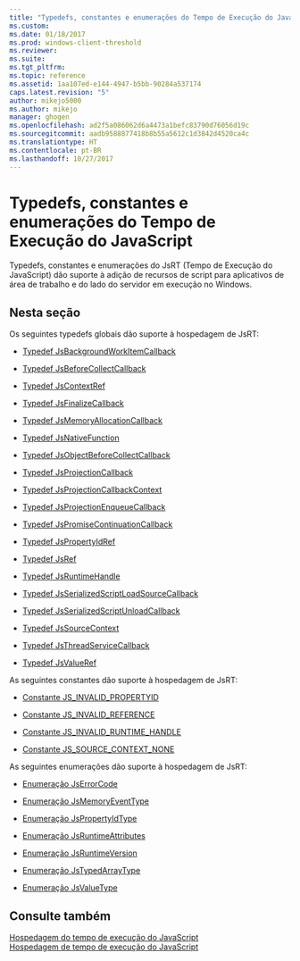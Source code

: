 ```yaml
---
title: "Typedefs, constantes e enumerações do Tempo de Execução do JavaScript | Microsoft Docs"
ms.custom: 
ms.date: 01/18/2017
ms.prod: windows-client-threshold
ms.reviewer: 
ms.suite: 
ms.tgt_pltfrm: 
ms.topic: reference
ms.assetid: 1aa107ed-e144-4947-b5bb-90284a537174
caps.latest.revision: "5"
author: mikejo5000
ms.author: mikejo
manager: ghogen
ms.openlocfilehash: ad2f5a086062d6a4473a1befc83790d76056d19c
ms.sourcegitcommit: aadb9588877418b8b55a5612c1d3842d4520ca4c
ms.translationtype: HT
ms.contentlocale: pt-BR
ms.lasthandoff: 10/27/2017
---
```

# <a name="javascript-runtime-typedefs-constants-and-enumerations"></a>Typedefs, constantes e enumerações do Tempo de Execução do JavaScript
Typedefs, constantes e enumerações do JsRT (Tempo de Execução do JavaScript) dão suporte à adição de recursos de script para aplicativos de área de trabalho e do lado do servidor em execução no Windows.  
  
## <a name="in-this-section"></a>Nesta seção  
 Os seguintes typedefs globais dão suporte à hospedagem de JsRT:  
  
-   [Typedef JsBackgroundWorkItemCallback](../chakra-hosting/jsbackgroundworkitemcallback-typedef.md)  
  
-   [Typedef JsBeforeCollectCallback](../chakra-hosting/jsbeforecollectcallback-typedef.md)  
  
-   [Typedef JsContextRef](../chakra-hosting/jscontextref-typedef.md)  
  
-   [Typedef JsFinalizeCallback](../chakra-hosting/jsfinalizecallback-typedef.md)  
  
-   [Typedef JsMemoryAllocationCallback](../chakra-hosting/jsmemoryallocationcallback-typedef.md)  
  
-   [Typedef JsNativeFunction](../chakra-hosting/jsnativefunction-typedef.md)  
  
-   [Typedef JsObjectBeforeCollectCallback](../chakra-hosting/jsobjectbeforecollectcallback-typedef.md)  
  
-   [Typedef JsProjectionCallback](../chakra-hosting/jsprojectioncallback-typedef.md)  
  
-   [Typedef JsProjectionCallbackContext](../chakra-hosting/jsprojectioncallbackcontext-typedef.md)  
  
-   [Typedef JsProjectionEnqueueCallback](../chakra-hosting/jsprojectionenqueuecallback-typedef.md)  
  
-   [Typedef JsPromiseContinuationCallback](../chakra-hosting/jspromisecontinuationcallback-typedef.md)  
  
-   [Typedef JsPropertyIdRef](../chakra-hosting/jspropertyidref-typedef.md)  
  
-   [Typedef JsRef](../chakra-hosting/jsref-typedef.md)  
  
-   [Typedef JsRuntimeHandle](../chakra-hosting/jsruntimehandle-typedef.md)  
  
-   [Typedef JsSerializedScriptLoadSourceCallback](../chakra-hosting/jsserializedscriptloadsourcecallback-typedef.md)  
  
-   [Typedef JsSerializedScriptUnloadCallback](../chakra-hosting/jsserializedscriptunloadcallback-typedef.md)  
  
-   [Typedef JsSourceContext](../chakra-hosting/jssourcecontext-typedef.md)  
  
-   [Typedef JsThreadServiceCallback](../chakra-hosting/jsthreadservicecallback-typedef.md)  
  
-   [Typedef JsValueRef](../chakra-hosting/jsvalueref-typedef.md)  
  
 As seguintes constantes dão suporte à hospedagem de JsRT:  
  
-   [Constante JS_INVALID_PROPERTYID](../chakra-hosting/js-invalid-propertyid-constant.md)  
  
-   [Constante JS_INVALID_REFERENCE](../chakra-hosting/js-invalid-reference-constant.md)  
  
-   [Constante JS_INVALID_RUNTIME_HANDLE](../chakra-hosting/js-invalid-runtime-handle-constant.md)  
  
-   [Constante JS_SOURCE_CONTEXT_NONE](../chakra-hosting/js-source-context-none-constant.md)  
  
 As seguintes enumerações dão suporte à hospedagem de JsRT:  
  
-   [Enumeração JsErrorCode](../chakra-hosting/jserrorcode-enumeration.md)  
  
-   [Enumeração JsMemoryEventType](../chakra-hosting/jsmemoryeventtype-enumeration.md)  
  
-   [Enumeração JsPropertyIdType](../chakra-hosting/jspropertyidtype-enumeration.md)  
  
-   [Enumeração JsRuntimeAttributes](../chakra-hosting/jsruntimeattributes-enumeration.md)  
  
-   [Enumeração JsRuntimeVersion](../chakra-hosting/jsruntimeversion-enumeration.md)  
  
-   [Enumeração JsTypedArrayType](../chakra-hosting/jstypedarraytype-enumeration.md)  
  
-   [Enumeração JsValueType](../chakra-hosting/jsvaluetype-enumeration.md)  
  
## <a name="see-also"></a>Consulte também  
 [Hospedagem do tempo de execução do JavaScript](../chakra-hosting/hosting-the-javascript-runtime.md)   
 [Hospedagem de tempo de execução do JavaScript](../chakra-hosting/javascript-runtime-hosting.md)